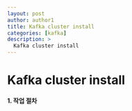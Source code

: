```yaml
---
layout: post
author: author1
title: Kafka cluster install
categories: [kafka]
description: >
  Kafka cluster install
---
```


# Kafka cluster install

#### 1. 작업 절차
